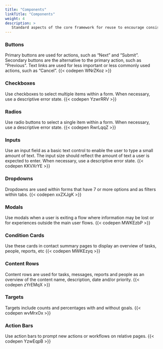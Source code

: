```yaml
---
title: "Components"
linkTitle: "Components"
weight: 4
description: >
   Standard aspects of the core framework for reuse to encourage consistency when building new pages or components 
---
```


### Buttons
Primary buttons are used for actions, such as “Next” and “Submit”. Secondary buttons are the alternative to the primary action, such as "Previous". Text links are used for less important or less commonly used actions, such as “Cancel”.
{{< codepen WNrZKoz >}}

### Checkboxes
Use checkboxes to select multiple items within a form. When necessary, use a descriptive error state.
{{< codepen YzwrRRV >}}

### Radios
Use radio buttons to select a single item within a form. When necessary, use a descriptive error state.
{{< codepen RwrLqqZ >}}

### Inputs
Use an input field as a basic text control to enable the user to type a small amount of text. The input size should reflect the amount of text a user is expected to enter. When necessary, use a descriptive error state.
{{< codepen KKVXrYE >}}

### Dropdowns
Dropdowns are used within forms that have 7 or more options and as filters within tabs.
{{< codepen xxZXJgK >}}

### Modals
Use modals when a user is exiting a flow where information may be lost or for experiences outside the main user flows.
{{< codepen MWKEzbP >}}

### Condition Cards
Use these cards in contact summary pages to display an overview of tasks, people, reports, etc
{{< codepen MWKEzyq >}}

### Content Rows
Content rows are used for tasks, messages, reports and people as an overview of the content name, description, date and/or priority.
{{< codepen zYrEMqX >}}

### Targets
Targets include counts and percentages with and without goals.
{{< codepen wvMrxOx >}}

### Action Bars
Use action bars to prompt new actions or workflows on relative pages.
{{< codepen YzwEqpB >}}